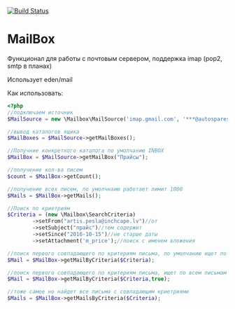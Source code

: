 [![Build Status](http://jenkins.tradesoft.ru/job/evil-phpcs/1/badge/icon)](http://jenkins.tradesoft.ru/job/evil-phpcs/1/console)

# MailBox

Функционал для работы с почтовым сервером, поддержка imap (pop2, smtp в планах)

Использует eden/mail

Как использовать:
```php
<?php
//подключаем источник
$MailSource = new \Mailbox\MailSource('imap.gmail.com', '***@autospares.lv',"****",993);

//вывод каталогов ящика
$MailBoxes = $MailSource->getMailBoxes();

//Получние конкретного каталога по умолчанию INBOX
$MailBox = $MailSource->getMailBox("Прайсы");

//получение кол-ва писем
$count = $MailBox->getCount();

//получение всех писем, по умолчнаию работает лимит 1000
$Mails = $MailBox->getMails();

//Поиск по криетриям
$Criteria = (new \Mailbox\SearchCriteria)
		->setFrom("artis.pesla@inchcape.lv")//от
		->setSubject("прайс")//тем содержит
		->setSince("2016-10-15")//не старше даты
		->setAttachment('m_price');//поиск с именем вложения

//поиск первого совпадающего по критериям письма, по умолчанию ищет по 1000 последним письмам
$Mail = $MailBox->getMailByCriteria($Criteria);

//поиск первого совпадающего по критериям письма, ищет по всем письмам
$Mail = $MailBox->getMailByCriteria($Criteria,true);

//тоже самое но найдет все письма с совпадающим криетриями
$Mails = $MailBox->getMailsByCriteria($Criteria);
```
